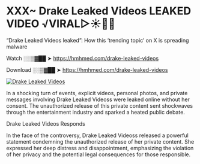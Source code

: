 # XXX~ Drake Leaked Videos LEAKED VIDEO ️√VIRAL▷☀️👄💥

“Drake Leaked Videos leaked”: How this ‘trending topic’ on X is spreading malware

Watch ░░▒▓██ ➤ https://hmhmed.com/drake-leaked-videos

Download ░░▒▓██ ➤ https://hmhmed.com/drake-leaked-videos

[![Drake Leaked Videos](https://i.imgur.com/dJHk4Zq.gif)](https://hmhmed.com/drake-leaked-videos)

In a shocking turn of events, explicit videos, personal photos, and private messages involving Drake Leaked Videoss were leaked online without her consent. The unauthorized release of this private content sent shockwaves through the entertainment industry and sparked a heated public debate.

Drake Leaked Videos Responds

In the face of the controversy, Drake Leaked Videoss released a powerful statement condemning the unauthorized release of her private content. She expressed her deep distress and disappointment, emphasizing the violation of her privacy and the potential legal consequences for those responsible.